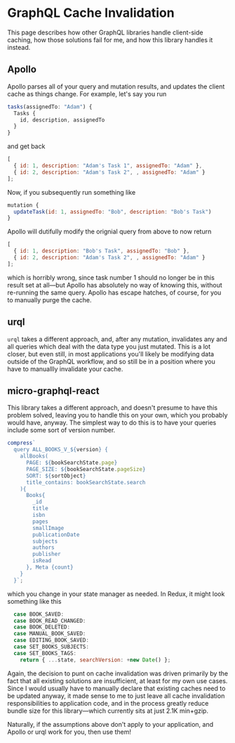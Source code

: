 # GraphQL Cache Invalidation

This page describes how other GraphQL libraries handle client-side caching, how those solutions fail for me, and how this library handles it instead.

## Apollo

Apollo parses all of your query and mutation results, and updates the client cache as things change. For example, let's say you run

```javascript
tasks(assignedTo: "Adam") {
  Tasks {
    id, description, assignedTo
  }
}
```

and get back

```javascript
[
  { id: 1, description: "Adam's Task 1", assignedTo: "Adam" },
  { id: 2, description: "Adam's Task 2", , assignedTo: "Adam" }
];
```

Now, if you subsequently run something like

```javascript
mutation {
  updateTask(id: 1, assignedTo: "Bob", description: "Bob's Task")
}
```

Apollo will dutifully modify the orignial query from above to now return

```javascript
[
  { id: 1, description: "Bob's Task", assignedTo: "Bob" },
  { id: 2, description: "Adam's Task 2", , assignedTo: "Adam" }
];
```

which is horribly wrong, since task number 1 should no longer be in this result set at all—but Apollo has absolutely no way of knowing this, without re-running the same query. Apollo has escape hatches, of course, for you to manually purge the cache.

## urql

`urql` takes a different approach, and, after any mutation, invalidates any and all queries which deal with the data type you just mutated. This is a lot closer, but even still, in most applications you'll likely be modifying data outside of the GraphQL workflow, and so still be in a position where you have to manuallly invalidate your cache.

## micro-graphql-react

This library takes a different approach, and doesn't presume to have this problem solved, leaving you to handle this on your own, which you probably would have, anyway. The simplest way to do this is to have your queries include some sort of version number.

```javascript
compress`
  query ALL_BOOKS_V_${version} {
    allBooks(
      PAGE: ${bookSearchState.page}
      PAGE_SIZE: ${bookSearchState.pageSize}
      SORT: ${sortObject}
      title_contains: bookSearchState.search
    ){
      Books{
        _id
        title
        isbn
        pages
        smallImage
        publicationDate
        subjects
        authors
        publisher
        isRead
      }, Meta {count}
    }
  }`;
```

which you change in your state manager as needed. In Redux, it might look something like this

```javascript
  case BOOK_SAVED:
  case BOOK_READ_CHANGED:
  case BOOK_DELETED:
  case MANUAL_BOOK_SAVED:
  case EDITING_BOOK_SAVED:
  case SET_BOOKS_SUBJECTS:
  case SET_BOOKS_TAGS:
    return { ...state, searchVersion: +new Date() };
```

Again, the decision to punt on cache invalidation was driven primarily by the fact that all existing solutions are insufficient, at least for my own use cases. Since I would usually have to manually declare that existing caches need to be updated anyway, it made sense to me to just leave all cache invalidation responsibilities to application code, and in the process greatly reduce bundle size for this library—which currently sits at just 2.1K min+gzip.

Naturally, if the assumptions above don't apply to your application, and Apollo or urql work for you, then use them!
